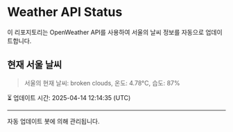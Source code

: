 
# Weather API Status

이 리포지토리는 OpenWeather API를 사용하여 서울의 날씨 정보를 자동으로 업데이트합니다.

## 현재 서울 날씨
> 서울의 현재 날씨: broken clouds, 온도: 4.78°C, 습도: 87%

⏳ 업데이트 시간: 2025-04-14 12:14:35 (UTC)

---
자동 업데이트 봇에 의해 관리됩니다.
